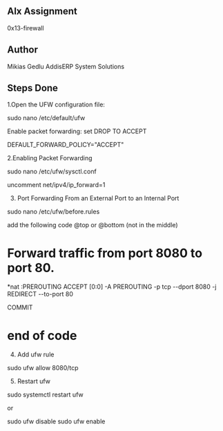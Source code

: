 ## Alx Assignment
0x13-firewall

## Author
Mikias Gedlu
AddisERP System Solutions

## Steps Done
1.Open the UFW configuration file:

sudo nano /etc/default/ufw 

Enable packet forwarding: set DROP TO ACCEPT

DEFAULT_FORWARD_POLICY="ACCEPT"

2.Enabling Packet Forwarding

 sudo nano /etc/ufw/sysctl.conf

 uncomment net/ipv4/ip_forward=1

3. Port Forwarding From an External Port to an Internal Port

sudo nano /etc/ufw/before.rules 

add the following code @top or @bottom (not in the middle) 

# Forward traffic from port 8080 to port 80.
*nat
:PREROUTING ACCEPT [0:0]
-A PREROUTING -p tcp --dport 8080 -j REDIRECT --to-port 80

COMMIT

# end of code

4. Add ufw rule

sudo ufw allow 8080/tcp

5. Restart ufw

sudo systemctl restart ufw

 or

sudo ufw disable 
sudo ufw enable 

